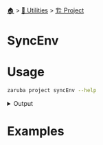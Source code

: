 <!--startTocHeader-->
[🏠](../../README.md) > [🔧 Utilities](../README.md) > [🏗️ Project](README.md)
# SyncEnv
<!--endTocHeader-->

# Usage


```bash
zaruba project syncEnv --help
```
 
<details>
<summary>Output</summary>
 
```````
Update every task's environment

Usage:
  zaruba project syncEnv [projectFile] [flags]

Flags:
  -h, --help   help for syncEnv
```````
</details>


# Examples



<!--startTocSubtopic-->

<!--endTocSubtopic-->